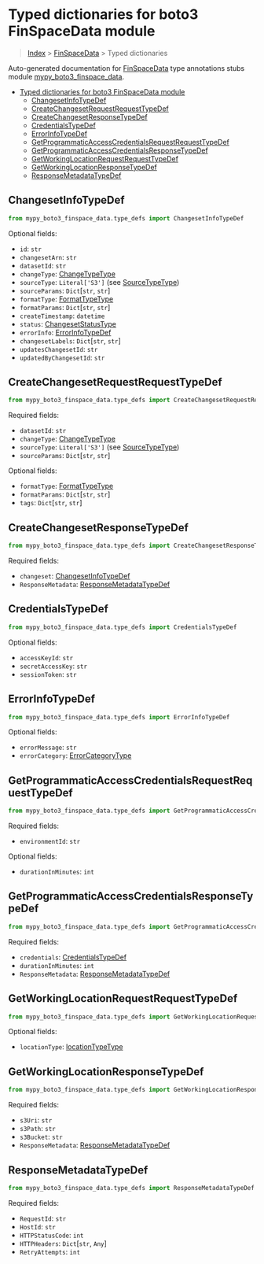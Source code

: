 # Typed dictionaries for boto3 FinSpaceData module

> [Index](..) > [FinSpaceData](.) > Typed dictionaries

Auto-generated documentation for
[FinSpaceData](https://boto3.amazonaws.com/v1/documentation/api/latest/reference/services/finspace-data.html#FinSpaceData)
type annotations stubs module
[mypy_boto3_finspace_data](https://pypi.org/project/mypy-boto3-finspace-data/).

- [Typed dictionaries for boto3 FinSpaceData module](#typed-dictionaries-for-boto3-finspacedata-module)
  - [ChangesetInfoTypeDef](#changesetinfotypedef)
  - [CreateChangesetRequestRequestTypeDef](#createchangesetrequestrequesttypedef)
  - [CreateChangesetResponseTypeDef](#createchangesetresponsetypedef)
  - [CredentialsTypeDef](#credentialstypedef)
  - [ErrorInfoTypeDef](#errorinfotypedef)
  - [GetProgrammaticAccessCredentialsRequestRequestTypeDef](#getprogrammaticaccesscredentialsrequestrequesttypedef)
  - [GetProgrammaticAccessCredentialsResponseTypeDef](#getprogrammaticaccesscredentialsresponsetypedef)
  - [GetWorkingLocationRequestRequestTypeDef](#getworkinglocationrequestrequesttypedef)
  - [GetWorkingLocationResponseTypeDef](#getworkinglocationresponsetypedef)
  - [ResponseMetadataTypeDef](#responsemetadatatypedef)

## ChangesetInfoTypeDef

```python
from mypy_boto3_finspace_data.type_defs import ChangesetInfoTypeDef
```

Optional fields:

- `id`: `str`
- `changesetArn`: `str`
- `datasetId`: `str`
- `changeType`: [ChangeTypeType](./literals.md#changetypetype)
- `sourceType`: `Literal['S3']` (see
  [SourceTypeType](./literals.md#sourcetypetype))
- `sourceParams`: `Dict`\[`str`, `str`\]
- `formatType`: [FormatTypeType](./literals.md#formattypetype)
- `formatParams`: `Dict`\[`str`, `str`\]
- `createTimestamp`: `datetime`
- `status`: [ChangesetStatusType](./literals.md#changesetstatustype)
- `errorInfo`: [ErrorInfoTypeDef](./type_defs.md#errorinfotypedef)
- `changesetLabels`: `Dict`\[`str`, `str`\]
- `updatesChangesetId`: `str`
- `updatedByChangesetId`: `str`

## CreateChangesetRequestRequestTypeDef

```python
from mypy_boto3_finspace_data.type_defs import CreateChangesetRequestRequestTypeDef
```

Required fields:

- `datasetId`: `str`
- `changeType`: [ChangeTypeType](./literals.md#changetypetype)
- `sourceType`: `Literal['S3']` (see
  [SourceTypeType](./literals.md#sourcetypetype))
- `sourceParams`: `Dict`\[`str`, `str`\]

Optional fields:

- `formatType`: [FormatTypeType](./literals.md#formattypetype)
- `formatParams`: `Dict`\[`str`, `str`\]
- `tags`: `Dict`\[`str`, `str`\]

## CreateChangesetResponseTypeDef

```python
from mypy_boto3_finspace_data.type_defs import CreateChangesetResponseTypeDef
```

Required fields:

- `changeset`: [ChangesetInfoTypeDef](./type_defs.md#changesetinfotypedef)
- `ResponseMetadata`:
  [ResponseMetadataTypeDef](./type_defs.md#responsemetadatatypedef)

## CredentialsTypeDef

```python
from mypy_boto3_finspace_data.type_defs import CredentialsTypeDef
```

Optional fields:

- `accessKeyId`: `str`
- `secretAccessKey`: `str`
- `sessionToken`: `str`

## ErrorInfoTypeDef

```python
from mypy_boto3_finspace_data.type_defs import ErrorInfoTypeDef
```

Optional fields:

- `errorMessage`: `str`
- `errorCategory`: [ErrorCategoryType](./literals.md#errorcategorytype)

## GetProgrammaticAccessCredentialsRequestRequestTypeDef

```python
from mypy_boto3_finspace_data.type_defs import GetProgrammaticAccessCredentialsRequestRequestTypeDef
```

Required fields:

- `environmentId`: `str`

Optional fields:

- `durationInMinutes`: `int`

## GetProgrammaticAccessCredentialsResponseTypeDef

```python
from mypy_boto3_finspace_data.type_defs import GetProgrammaticAccessCredentialsResponseTypeDef
```

Required fields:

- `credentials`: [CredentialsTypeDef](./type_defs.md#credentialstypedef)
- `durationInMinutes`: `int`
- `ResponseMetadata`:
  [ResponseMetadataTypeDef](./type_defs.md#responsemetadatatypedef)

## GetWorkingLocationRequestRequestTypeDef

```python
from mypy_boto3_finspace_data.type_defs import GetWorkingLocationRequestRequestTypeDef
```

Optional fields:

- `locationType`: [locationTypeType](./literals.md#locationtypetype)

## GetWorkingLocationResponseTypeDef

```python
from mypy_boto3_finspace_data.type_defs import GetWorkingLocationResponseTypeDef
```

Required fields:

- `s3Uri`: `str`
- `s3Path`: `str`
- `s3Bucket`: `str`
- `ResponseMetadata`:
  [ResponseMetadataTypeDef](./type_defs.md#responsemetadatatypedef)

## ResponseMetadataTypeDef

```python
from mypy_boto3_finspace_data.type_defs import ResponseMetadataTypeDef
```

Required fields:

- `RequestId`: `str`
- `HostId`: `str`
- `HTTPStatusCode`: `int`
- `HTTPHeaders`: `Dict`\[`str`, `Any`\]
- `RetryAttempts`: `int`
